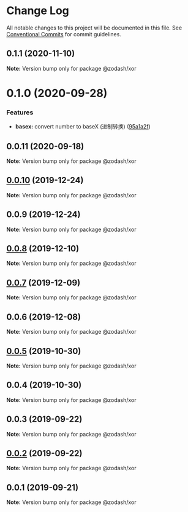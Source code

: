 # Change Log

All notable changes to this project will be documented in this file.
See [Conventional Commits](https://conventionalcommits.org) for commit guidelines.

## 0.1.1 (2020-11-10)

**Note:** Version bump only for package @zodash/xor





# 0.1.0 (2020-09-28)


### Features

* **basex:** convert number to baseX (进制转换) ([95a1a2f](https://github.com/zcorky/zodash/commit/95a1a2f361d73de5caa3b8e297c1643e97e40983))





## 0.0.11 (2020-09-18)

**Note:** Version bump only for package @zodash/xor





## [0.0.10](https://github.com/zcorky/zodash/compare/@zodash/xor@0.0.9...@zodash/xor@0.0.10) (2019-12-24)

**Note:** Version bump only for package @zodash/xor





## 0.0.9 (2019-12-24)

**Note:** Version bump only for package @zodash/xor





## [0.0.8](https://github.com/zcorky/zodash/compare/@zodash/xor@0.0.7...@zodash/xor@0.0.8) (2019-12-10)

**Note:** Version bump only for package @zodash/xor





## [0.0.7](https://github.com/zcorky/zodash/compare/@zodash/xor@0.0.6...@zodash/xor@0.0.7) (2019-12-09)

**Note:** Version bump only for package @zodash/xor





## 0.0.6 (2019-12-08)

**Note:** Version bump only for package @zodash/xor





## [0.0.5](https://github.com/zcorky/zodash/compare/@zodash/xor@0.0.4...@zodash/xor@0.0.5) (2019-10-30)

**Note:** Version bump only for package @zodash/xor





## 0.0.4 (2019-10-30)

**Note:** Version bump only for package @zodash/xor





## 0.0.3 (2019-09-22)

**Note:** Version bump only for package @zodash/xor





## [0.0.2](https://github.com/zcorky/zodash/compare/@zodash/xor@0.0.1...@zodash/xor@0.0.2) (2019-09-22)

**Note:** Version bump only for package @zodash/xor





## 0.0.1 (2019-09-21)

**Note:** Version bump only for package @zodash/xor
